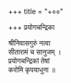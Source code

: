 +++
title = "+००"

+++
प्रयोगचन्द्रिका

श्रीनिवासगुरुं नत्वा  
सीतारामं च सानुजम् ।  
प्रयोगचन्द्रिकां तेषां  
करोमि कृपयाधुना ॥